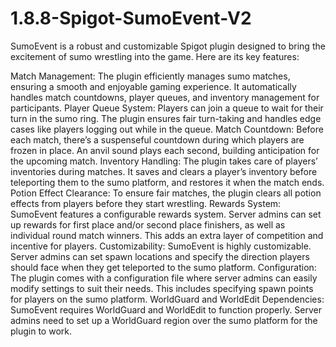 # 1.8.8-Spigot-SumoEvent-V2

SumoEvent is a robust and customizable Spigot plugin designed to bring the excitement of sumo wrestling into the game. Here are its key features:

Match Management: The plugin efficiently manages sumo matches, ensuring a smooth and enjoyable gaming experience. It automatically handles match countdowns, player queues, and inventory management for participants.
Player Queue System: Players can join a queue to wait for their turn in the sumo ring. The plugin ensures fair turn-taking and handles edge cases like players logging out while in the queue.
Match Countdown: Before each match, there’s a suspenseful countdown during which players are frozen in place. An anvil sound plays each second, building anticipation for the upcoming match.
Inventory Handling: The plugin takes care of players’ inventories during matches. It saves and clears a player’s inventory before teleporting them to the sumo platform, and restores it when the match ends.
Potion Effect Clearance: To ensure fair matches, the plugin clears all potion effects from players before they start wrestling.
Rewards System: SumoEvent features a configurable rewards system. Server admins can set up rewards for first place and/or second place finishers, as well as individual round match winners. This adds an extra layer of competition and incentive for players.
Customizability: SumoEvent is highly customizable. Server admins can set spawn locations and specify the direction players should face when they get teleported to the sumo platform.
Configuration: The plugin comes with a configuration file where server admins can easily modify settings to suit their needs. This includes specifying spawn points for players on the sumo platform.
WorldGuard and WorldEdit Dependencies: SumoEvent requires WorldGuard and WorldEdit to function properly. Server admins need to set up a WorldGuard region over the sumo platform for the plugin to work.
